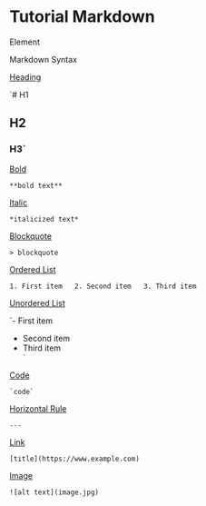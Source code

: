 # Tutorial Markdown

Element

Markdown Syntax

[Heading](/basic-syntax/#headings)

`# H1  
## H2  
### H3`

[Bold](/basic-syntax/#bold)

`**bold text**`

[Italic](/basic-syntax/#italic)

`*italicized text*`

[Blockquote](/basic-syntax/#blockquotes-1)

`> blockquote`

[Ordered List](/basic-syntax/#ordered-lists)

`1. First item  
2. Second item  
3. Third item  
`

[Unordered List](/basic-syntax/#unordered-lists)

`- First item  
- Second item  
- Third item  
`

[Code](/basic-syntax/#code)

`` `code` ``

[Horizontal Rule](/basic-syntax/#horizontal-rules)

`---`

[Link](/basic-syntax/#links)

`[title](https://www.example.com)`

[Image](/basic-syntax/#images-1)

`![alt text](image.jpg)`